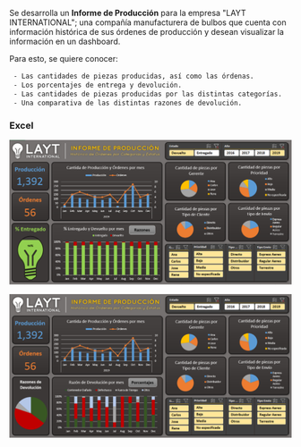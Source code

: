 Se desarrolla un **Informe de Producción** para la empresa "LAYT INTERNATIONAL"; una compañía manufacturera de bulbos que cuenta con información histórica de sus órdenes de producción y desean visualizar la información en un dashboard. 

Para esto, se quiere conocer:
	
     - Las cantidades de piezas producidas, así como las órdenas.
     - Los porcentajes de entrega y devolución.
     - Las cantidades de piezas producidas por las distintas categorías.
     - Una comparativa de las distintas razones de devolución.

### Excel

![](https://github.com/Ana-Gabriela-Taipe/Power-BI/blob/main/Img/InformePro1.png)

![](https://github.com/Ana-Gabriela-Taipe/Power-BI/blob/main/Img/InformePro2.png)
